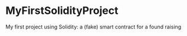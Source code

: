 # MyFirstSolidityProject
My first project using Solidity: a (fake) smart contract for a found raising
